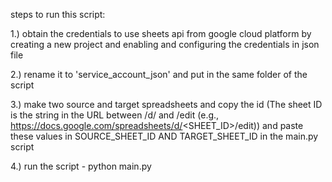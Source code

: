 steps to run this script:

1.) obtain the credentials to use sheets api from google cloud platform by creating a new project and enabling and configuring the credentials in json file

2.) rename it to 'service_account_json' and put in the same folder of the script

3.) make two source and target spreadsheets and copy the id (The sheet ID is the string in the URL between /d/ and /edit (e.g., https://docs.google.com/spreadsheets/d/<SHEET_ID>/edit)) and paste these values in SOURCE_SHEET_ID AND TARGET_SHEET_ID in the main.py script

4.) run the script  - python main.py